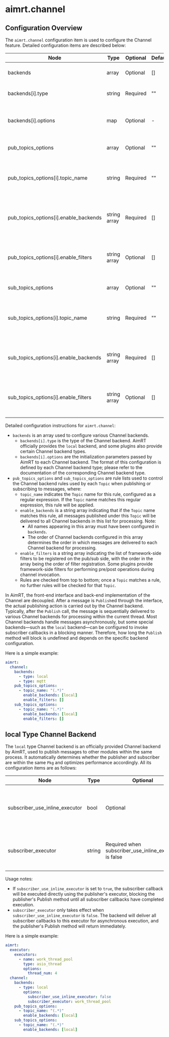 # aimrt.channel


## Configuration Overview

The `aimrt.channel` configuration item is used to configure the Channel feature. Detailed configuration items are described below:

| Node                                  | Type        | Optional | Default | Purpose |
| ----                                  | ----        | ----     | ----    | ----    |
| backends                              | array       | Optional | []      | List of Channel backends |
| backends[i].type                      | string      | Required | ""      | Type of the Channel backend |
| backends[i].options                   | map         | Optional | -       | Configuration for the specific Channel backend |
| pub_topics_options                    | array       | Optional | ""      | Configuration for Channel Pub Topics |
| pub_topics_options[i].topic_name      | string      | Required | ""      | Name of the Channel Pub Topic, supports regular expressions |
| pub_topics_options[i].enable_backends | string array | Required | []      | List of allowed Channel backends for the Channel Pub Topic |
| pub_topics_options[i].enable_filters  | string array | Optional | []      | List of framework-side filters to be loaded for the Channel Pub Topic |
| sub_topics_options                    | array       | Optional | ""      | Configuration for Channel Sub Topics |
| sub_topics_options[i].topic_name      | string      | Required | ""      | Name of the Channel Sub Topic, supports regular expressions |
| sub_topics_options[i].enable_backends | string array | Required | []      | List of allowed Channel backends for the Channel Sub Topic |
| sub_topics_options[i].enable_filters  | string array | Optional | []      | List of framework-side filters to be loaded for the Channel Sub Topic |


Detailed configuration instructions for `aimrt.channel`:
- `backends` is an array used to configure various Channel backends.
  - `backends[i].type` is the type of the Channel backend. AimRT officially provides the `local` backend, and some plugins also provide certain Channel backend types.
  - `backends[i].options` are the initialization parameters passed by AimRT to each Channel backend. The format of this configuration is defined by each Channel backend type; please refer to the documentation of the corresponding Channel backend type.
- `pub_topics_options` and `sub_topics_options` are rule lists used to control the Channel backend rules used by each `Topic` when publishing or subscribing to messages, where:
  - `topic_name` indicates the `Topic` name for this rule, configured as a regular expression. If the `Topic` name matches this regular expression, this rule will be applied.
  - `enable_backends` is a string array indicating that if the `Topic` name matches this rule, all messages published under this `Topic` will be delivered to all Channel backends in this list for processing. Note:
    - All names appearing in this array must have been configured in `backends`.
    - The order of Channel backends configured in this array determines the order in which messages are delivered to each Channel backend for processing.
  - `enable_filters` is a string array indicating the list of framework-side filters to be registered on the pub/sub side, with the order in the array being the order of filter registration. Some plugins provide framework-side filters for performing pre/post operations during channel invocation.
  - Rules are checked from top to bottom; once a `Topic` matches a rule, no further rules will be checked for that `Topic`.


In AimRT, the front-end interface and back-end implementation of the Channel are decoupled. After a message is `Publish`ed through the interface, the actual publishing action is carried out by the Channel backend. Typically, after the `Publish` call, the message is sequentially delivered to various Channel backends for processing within the current thread. Most Channel backends handle messages asynchronously, but some special backends—such as the `local` backend—can be configured to invoke subscriber callbacks in a blocking manner. Therefore, how long the `Publish` method will block is undefined and depends on the specific backend configuration.


Here is a simple example:

```yaml
aimrt:
  channel:
    backends:
      - type: local
      - type: mqtt
    pub_topics_options:
      - topic_name: "(.*)"
        enable_backends: [local]
        enable_filters: []
    sub_topics_options:
      - topic_name: "(.*)"
        enable_backends: [local]
        enable_filters: []
```


## local Type Channel Backend


The `local` type Channel backend is an officially provided Channel backend by AimRT, used to publish messages to other modules within the same process. It automatically determines whether the publisher and subscriber are within the same `Pkg` and optimizes performance accordingly. All its configuration items are as follows:


| Node                            | Type    | Optional | Default | Purpose |
| ----                            | ----    | ----     | ----    | ----    |
| subscriber_use_inline_executor  | bool    | Optional | true    | Whether the subscriber callback uses the inline executor |
| subscriber_executor             | string  | Required when subscriber_use_inline_executor is false | "" | Name of the executor used for subscriber callbacks |


Usage notes:
- If `subscriber_use_inline_executor` is set to `true`, the subscriber callback will be executed directly using the publisher's executor, blocking the publisher's Publish method until all subscriber callbacks have completed execution.
- `subscriber_executor` only takes effect when `subscriber_use_inline_executor` is `false`. The backend will deliver all subscriber callbacks to this executor for asynchronous execution, and the publisher's Publish method will return immediately.



Here is a simple example:

```yaml
aimrt:
  executor:
    executors:
      - name: work_thread_pool
        type: asio_thread
        options:
          thread_num: 4
  channel:
    backends:
      - type: local
        options:
          subscriber_use_inline_executor: false
          subscriber_executor: work_thread_pool
    pub_topics_options:
      - topic_name: "(.*)"
        enable_backends: [local]
    sub_topics_options:
      - topic_name: "(.*)"
        enable_backends: [local]
```
